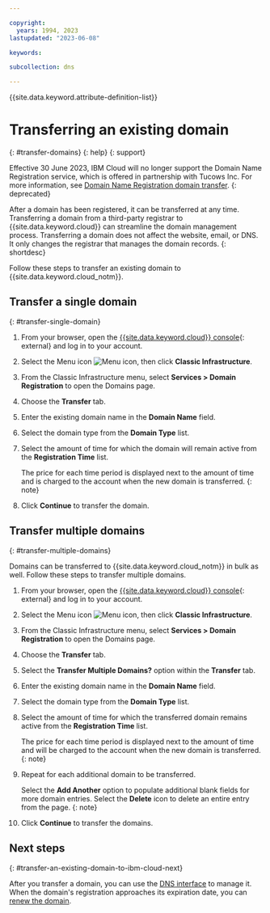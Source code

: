 ```yaml
---

copyright:
  years: 1994, 2023
lastupdated: "2023-06-08"

keywords:

subcollection: dns

---
```


{{site.data.keyword.attribute-definition-list}}

# Transferring an existing domain
{: #transfer-domains}
{: help}
{: support}

Effective 30 June 2023, IBM Cloud will no longer support the Domain Name Registration service, which is offered in partnership with Tucows Inc. For more information, see [Domain Name Registration domain transfer](/docs/dns?topic=dns-domain-name-registration-domain-transfer).
{: deprecated}

After a domain has been registered, it can be transferred at any time. Transferring a domain from a third-party registrar to {{site.data.keyword.cloud}} can streamline the domain management process. Transferring a domain does not affect the website, email, or DNS. It only changes the registrar that manages the domain records.
{: shortdesc}

Follow these steps to transfer an existing domain to {{site.data.keyword.cloud_notm}}.

## Transfer a single domain
{: #transfer-single-domain}

1. From your browser, open the [{{site.data.keyword.cloud}} console](https://{DomainName}/){: external} and log in to your account.
1. Select the Menu icon ![Menu icon](../icons/icon_hamburger.svg), then click **Classic Infrastructure**.
1. From the Classic Infrastructure menu, select **Services > Domain Registration** to open the Domains page.
1. Choose the **Transfer** tab.
1. Enter the existing domain name in the **Domain Name** field.
1. Select the domain type from the **Domain Type** list.
1. Select the amount of time for which the domain will remain active from the **Registration Time** list.

    The price for each time period is displayed next to the amount of time and is charged to the account when the new domain is transferred.
    {: note}

1. Click **Continue** to transfer the domain.

## Transfer multiple domains
{: #transfer-multiple-domains}

Domains can be transferred to {{site.data.keyword.cloud_notm}} in bulk as well. Follow these steps to transfer multiple domains.

1. From your browser, open the [{{site.data.keyword.cloud}} console](https://{DomainName}/){: external} and log in to your account.
1. Select the Menu icon ![Menu icon](../icons/icon_hamburger.svg), then click **Classic Infrastructure**.
1. From the Classic Infrastructure menu, select **Services > Domain Registration** to open the Domains page.
1. Choose the **Transfer** tab.
1. Select the **Transfer Multiple Domains?** option within the **Transfer** tab.
1. Enter the existing domain name in the **Domain Name** field.
1. Select the domain type from the **Domain Type** list.
1. Select the amount of time for which the transferred domain remains active from the **Registration Time** list.

   The price for each time period is displayed next to the amount of time and will be charged to the account when the new domain is transferred.
   {: note}

1. Repeat for each additional domain to be transferred.

   Select the **Add Another** option to populate additional blank fields for more domain entries. Select the **Delete** icon to delete an entire entry from the page.
   {: note}

1. Click **Continue** to transfer the domains.

## Next steps
{: #transfer-an-existing-domain-to-ibm-cloud-next}

After you transfer a domain, you can use the [DNS interface](/docs/dns?topic=dns-how-to-use-the-dns-interface) to manage it. When the domain's registration approaches its expiration date, you can [renew the domain](/docs/dns?topic=dns-renew-an-existing-domain).
